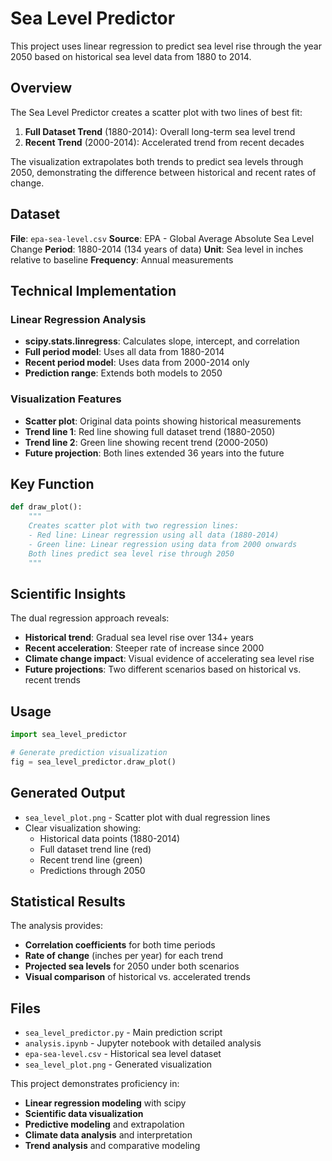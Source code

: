 # Sea Level Predictor

This project uses linear regression to predict sea level rise through the year 2050 based on historical sea level data from 1880 to 2014.

## Overview

The Sea Level Predictor creates a scatter plot with two lines of best fit:
1. **Full Dataset Trend** (1880-2014): Overall long-term sea level trend
2. **Recent Trend** (2000-2014): Accelerated trend from recent decades

The visualization extrapolates both trends to predict sea levels through 2050, demonstrating the difference between historical and recent rates of change.

## Dataset

**File**: `epa-sea-level.csv`
**Source**: EPA - Global Average Absolute Sea Level Change
**Period**: 1880-2014 (134 years of data)
**Unit**: Sea level in inches relative to baseline
**Frequency**: Annual measurements

## Technical Implementation

### Linear Regression Analysis
- **scipy.stats.linregress**: Calculates slope, intercept, and correlation
- **Full period model**: Uses all data from 1880-2014
- **Recent period model**: Uses data from 2000-2014 only
- **Prediction range**: Extends both models to 2050

### Visualization Features
- **Scatter plot**: Original data points showing historical measurements
- **Trend line 1**: Red line showing full dataset trend (1880-2050)
- **Trend line 2**: Green line showing recent trend (2000-2050)
- **Future projection**: Both lines extended 36 years into the future

## Key Function

```python
def draw_plot():
    """
    Creates scatter plot with two regression lines:
    - Red line: Linear regression using all data (1880-2014)
    - Green line: Linear regression using data from 2000 onwards
    Both lines predict sea level rise through 2050
    """
```

## Scientific Insights

The dual regression approach reveals:
- **Historical trend**: Gradual sea level rise over 134+ years
- **Recent acceleration**: Steeper rate of increase since 2000
- **Climate change impact**: Visual evidence of accelerating sea level rise
- **Future projections**: Two different scenarios based on historical vs. recent trends

## Usage

```python
import sea_level_predictor

# Generate prediction visualization
fig = sea_level_predictor.draw_plot()
```

## Generated Output

- `sea_level_plot.png` - Scatter plot with dual regression lines
- Clear visualization showing:
  - Historical data points (1880-2014)
  - Full dataset trend line (red)
  - Recent trend line (green) 
  - Predictions through 2050

## Statistical Results

The analysis provides:
- **Correlation coefficients** for both time periods
- **Rate of change** (inches per year) for each trend
- **Projected sea levels** for 2050 under both scenarios
- **Visual comparison** of historical vs. accelerated trends

## Files

- `sea_level_predictor.py` - Main prediction script
- `analysis.ipynb` - Jupyter notebook with detailed analysis
- `epa-sea-level.csv` - Historical sea level dataset
- `sea_level_plot.png` - Generated visualization

This project demonstrates proficiency in:
- **Linear regression modeling** with scipy
- **Scientific data visualization** 
- **Predictive modeling** and extrapolation
- **Climate data analysis** and interpretation
- **Trend analysis** and comparative modeling
